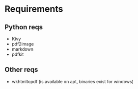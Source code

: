 # Requirements
## Python reqs
* Kivy
* pdf2image
* markdown
* pdfkit
## Other reqs
* wkhtmltopdf (is available on apt, binaries exist for windows)
